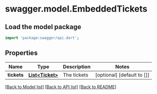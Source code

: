 # swagger.model.EmbeddedTickets

## Load the model package
```dart
import 'package:swagger/api.dart';
```

## Properties
Name | Type | Description | Notes
------------ | ------------- | ------------- | -------------
**tickets** | [**List&lt;Ticket&gt;**](Ticket.md) | The tickets | [optional] [default to []]

[[Back to Model list]](../README.md#documentation-for-models) [[Back to API list]](../README.md#documentation-for-api-endpoints) [[Back to README]](../README.md)

